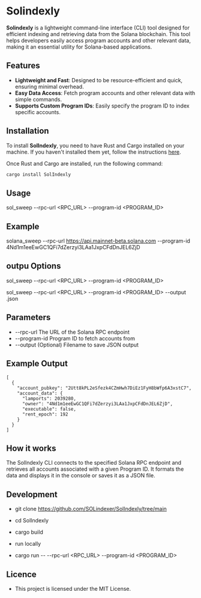 # Solindexly

**Solindexly** is a lightweight command-line interface (CLI) tool designed for efficient indexing and retrieving data from the Solana blockchain. This tool helps developers easily access program accounts and other relevant data, making it an essential utility for Solana-based applications.



## Features

- **Lightweight and Fast**: Designed to be resource-efficient and quick, ensuring minimal overhead.
- **Easy Data Access**: Fetch program accounts and other relevant data with simple commands.
- **Supports Custom Program IDs**: Easily specify the program ID to index specific accounts.

## Installation

To install **SolIndexly**, you need to have Rust and Cargo installed on your machine. If you haven't installed them yet, follow the instructions [here](https://www.rust-lang.org/tools/install).

Once Rust and Cargo are installed, run the following command:

```bash
cargo install SolIndexly

```
## Usage 
sol_sweep --rpc-url <RPC_URL> --program-id <PROGRAM_ID>

## Example 

solana_sweep --rpc-url https://api.mainnet-beta.solana.com --program-id 4Nd1m1eeEwGC1QFi7dZerzyi3LAa1JxpCFdDnJEL6ZjD

## outpu Options

sol_sweep --rpc-url <RPC_URL> --program-id <PROGRAM_ID>


sol_sweep --rpc-url <RPC_URL> --program-id <PROGRAM_ID> --output <FILENAME>.json

## Parameters 

- --rpc-url	The URL of the Solana RPC endpoint
- --program-id	Program ID to fetch accounts from
- --output	(Optional) Filename to save JSON output



## Example Output 
```
[
  {
    "account_pubkey": "2Utt8kPL2eSfezk4CZmHwh7DiEz1FyH8bWfp6A3xstC7",
    "account_data": {
      "lamports": 2039280,
      "owner": "4Nd1m1eeEwGC1QFi7dZerzyi3LAa1JxpCFdDnJEL6ZjD",
      "executable": false,
      "rent_epoch": 192
    }
  }
]
```

## How it works 

The SolIndexly CLI connects to the specified Solana RPC endpoint and retrieves all accounts associated with a given Program ID. It formats the data and displays it in the console or saves it as a JSON file.


## Development 
- git clone https://github.com/SOLindexer/SolIndexly/tree/main
- cd SolIndexly
- cargo build

- run locally
- cargo run -- --rpc-url <RPC_URL> --program-id <PROGRAM_ID>


## Licence 
 - This project is licensed under the MIT License.


